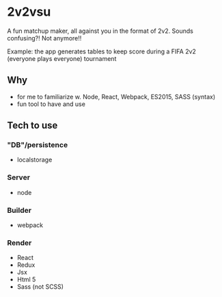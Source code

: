 # 2v2vsu
A fun matchup maker, all against you in the format of 2v2. Sounds confusing?! Not anymore!!

Example: the app generates tables to keep score during a FIFA 2v2 (everyone plays everyone) tournament

## Why
* for me to familiarize w. Node, React, Webpack, ES2015, SASS (syntax)
* fun tool to have and use

## Tech to use
### "DB"/persistence
- localstorage

### Server
- node

### Builder
- webpack

### Render
- React
- Redux
- Jsx
- Html 5
- Sass (not SCSS)
